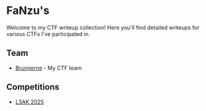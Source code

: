 # FaNzu's 

Welcome to my CTF writeup collection! Here you'll find detailed writeups for various CTFs I've participated in.

## Team
- [Brunnerne](https://brunnerne.dk) - My CTF team

## Competitions
- [L3AK 2025](L3AK_CTF_2025/ctf-l3ak-2025.md)